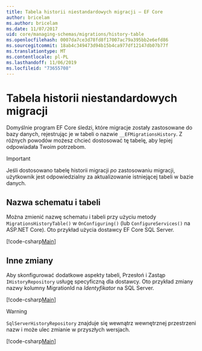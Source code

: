 ```yaml
---
title: Tabela historii niestandardowych migracji — EF Core
author: bricelam
ms.author: bricelam
ms.date: 11/07/2017
uid: core/managing-schemas/migrations/history-table
ms.openlocfilehash: 0007da7ce3d78fd8f17007ac79a395bb2e6efd86
ms.sourcegitcommit: 18ab4c349473d94b15b4ca977df12147db07b77f
ms.translationtype: MT
ms.contentlocale: pl-PL
ms.lasthandoff: 11/06/2019
ms.locfileid: "73655708"
---
```

# <a name="custom-migrations-history-table"></a>Tabela historii niestandardowych migracji

Domyślnie program EF Core śledzi, które migracje zostały zastosowane do bazy danych, rejestrując je w tabeli o nazwie `__EFMigrationsHistory`. Z różnych powodów możesz chcieć dostosować tę tabelę, aby lepiej odpowiadała Twoim potrzebom.

> [!IMPORTANT]
> Jeśli dostosowano tabelę historii migracji *po* zastosowaniu migracji, użytkownik jest odpowiedzialny za aktualizowanie istniejącej tabeli w bazie danych.

## <a name="schema-and-table-name"></a>Nazwa schematu i tabeli

Można zmienić nazwę schematu i tabeli przy użyciu metody `MigrationsHistoryTable()` w `OnConfiguring()` (lub `ConfigureServices()` na ASP.NET Core). Oto przykład użycia dostawcy EF Core SQL Server.

[!code-csharp[Main](../../../../samples/core/Schemas/Migrations/MigrationTableNameContext.cs#TableNameContext)]

## <a name="other-changes"></a>Inne zmiany

Aby skonfigurować dodatkowe aspekty tabeli, Przesłoń i Zastąp `IHistoryRepository` usługę specyficzną dla dostawcy. Oto przykład zmiany nazwy kolumny MigrationId na *Identyfikator* na SQL Server.

[!code-csharp[Main](../../../../samples/core/Schemas/Migrations/MyHistoryRepository.cs#HistoryRepositoryContext)]

> [!WARNING]
> `SqlServerHistoryRepository` znajduje się wewnątrz wewnętrznej przestrzeni nazw i może ulec zmianie w przyszłych wersjach.

[!code-csharp[Main](../../../../samples/core/Schemas/Migrations/MyHistoryRepository.cs#HistoryRepository)]
